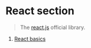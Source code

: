 # React section

> The [react.js](https://reactjs.org/) official library.

1. [React basics](react-basics.md)
